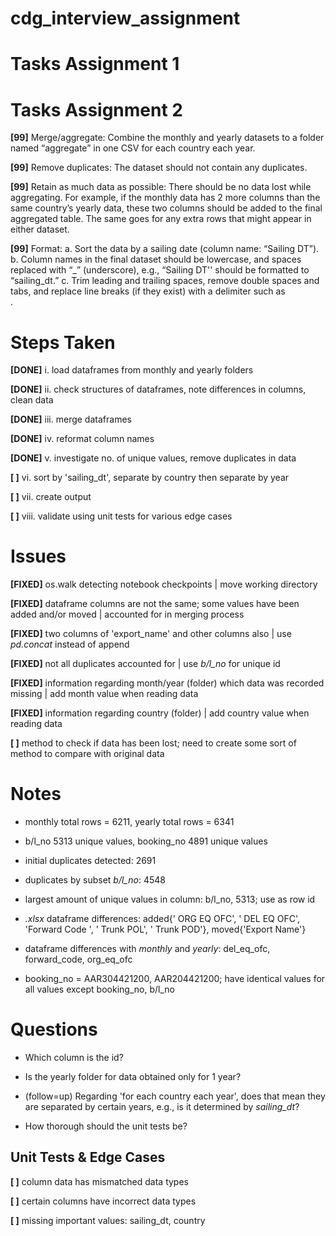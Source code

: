 # cdg_interview_assignment

# Tasks Assignment 1


# Tasks Assignment 2

**[99]** Merge/aggregate: Combine the monthly and yearly datasets to a folder named “aggregate” in one CSV for each country each year.

**[99]** Remove duplicates: The dataset should not contain any duplicates.

**[99]** Retain as much data as possible: There should be no data lost while aggregating. For example, if the monthly data has 2 more columns than the same country’s yearly data, these two columns should be added to the final aggregated table. The same goes for any extra rows that might appear in either dataset.

**[99]** Format:
  a. Sort the data by a sailing date (column name: “Sailing DT”).
  b. Column names in the final dataset should be lowercase, and spaces replaced with “_” (underscore), e.g., “Sailing DT'' should be formatted to “sailing_dt.”
  c. Trim leading and trailing spaces, remove double spaces and tabs, and replace line breaks (if they exist) with a delimiter such as <br>.

# Steps Taken

**[DONE]** i. load dataframes from monthly and yearly folders

**[DONE]** ii. check structures of dataframes, note differences in columns, clean data

**[DONE]** iii. merge dataframes

**[DONE]** iv. reformat column names

**[DONE]** v. investigate no. of unique values, remove duplicates in data

**[ ]** vi. sort by 'sailing_dt', separate by country then separate by year
 
**[ ]** vii. create output

**[ ]** viii. validate using unit tests for various edge cases

# Issues

**[FIXED]** os.walk detecting notebook checkpoints | move working directory

**[FIXED]** dataframe columns are not the same; some values have been added and/or moved | accounted for in merging process

**[FIXED]** two columns of 'export_name' and other columns also | use *pd.concat* instead of append

**[FIXED]** not all duplicates accounted for | use *b/l_no* for unique id

**[FIXED]** information regarding month/year (folder) which data was recorded missing | add month value when reading data

**[FIXED]** information regarding country (folder) | add country value when reading data

**[ ]** method to check if data has been lost; need to create some sort of method to compare with original data

# Notes

- monthly total rows = 6211, yearly total rows = 6341

- b/l_no 5313 unique values, booking_no 4891 unique values

- initial duplicates detected: 2691

- duplicates by subset *b/l_no*: 4548

- largest amount of unique values in column: b/l_no, 5313; use as row id

- *.xlsx* dataframe differences: added{' ORG EQ OFC', ' DEL EQ OFC', 'Forward Code ', ' Trunk POL', '  Trunk POD'}, moved{'Export Name'}

- dataframe differences with *monthly* and *yearly*: del_eq_ofc, forward_code, org_eq_ofc
 
- booking_no = AAR304421200, AAR204421200; have identical values for all values except booking_no, b/l_no

# Questions

- Which column is the id?

- Is the yearly folder for data obtained only for 1 year? 

- (follow=up) Regarding 'for each country each year', does that mean they are separated by certain years, e.g., is it determined by *sailing_dt*?

- How thorough should the unit tests be?

## Unit Tests & Edge Cases

**[ ]** column data has mismatched data types

**[ ]** certain columns have incorrect data types

**[ ]** missing important values: sailing_dt, country

